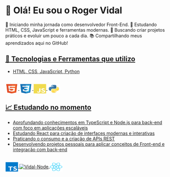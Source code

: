 # 👋 Olá! Eu sou o Roger Vidal

🌱 Iniciando minha jornada como desenvolvedor Front-End.
🎯 Estudando HTML, CSS, JavaScript e ferramentas modernas.
🚀 Buscando criar projetos práticos e evoluir um pouco a cada dia.
📚 Compartilhando meus aprendizados aqui no GitHub!

<div>
  <a href="https://github.com/RogerFVidal">
</div>
    
## 🚀 Tecnologias e Ferramentas que utilizo
    
- HTML, CSS, JavaScript, Python
  
<div style="display: inline_block"><br>
  <img align="center" alt="Vidal-HTML" height="30" width="40" src="https://raw.githubusercontent.com/devicons/devicon/master/icons/html5/html5-original.svg">
  <img align="center" alt="Vidal-CSS" height="30" width="40" src="https://raw.githubusercontent.com/devicons/devicon/master/icons/css3/css3-original.svg">
  <img align="center" alt="Vidal-Js" height="30" width="40" src="https://raw.githubusercontent.com/devicons/devicon/master/icons/javascript/javascript-plain.svg">
  <img align="center" alt="Vidal-Python" height="30" width="40" src="https://raw.githubusercontent.com/devicons/devicon/master/icons/python/python-original.svg">
</div>
  

## 📈 Estudando no momento

- Aprofundando conhecimentos em TypeScript e Node.js para back-end com foco em aplicações escaláveis
- Estudando React para criação de interfaces modernas e interativas
- Praticando o consumo e a criação de APIs REST
- Desenvolvendo projetos pessoais para aplicar conceitos de Front-end e integração com back-end

<div style="display: inline_block"><br>
  <img align="center" alt="Vidal-Ts" height="30" width="40" src="https://raw.githubusercontent.com/devicons/devicon/master/icons/typescript/typescript-plain.svg">
  <img align="center" alt="Vidal-Node" height="40" width=""50" src="https://cdn.jsdelivr.net/gh/devicons/devicon@latest/icons/nodejs/nodejs-original-wordmark.svg">
  <img align="center" alt="Vidal-React" height="30" width="40" src="https://raw.githubusercontent.com/devicons/devicon/master/icons/react/react-original.svg">
  
</div>
